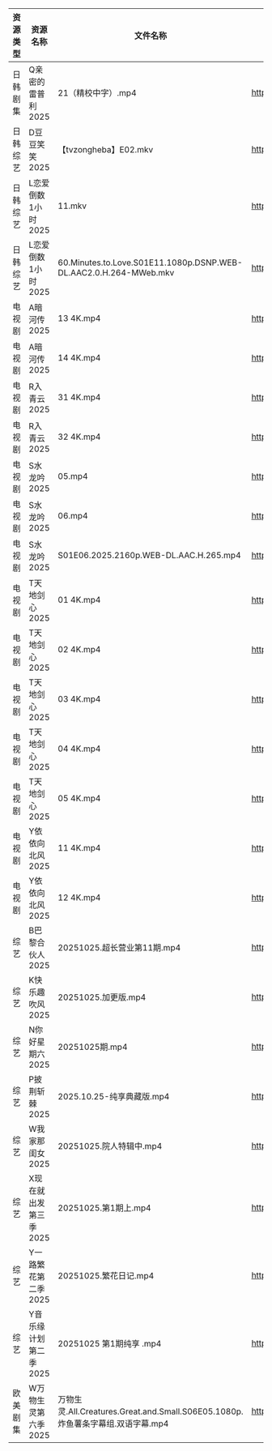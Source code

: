| 资源类型 | 资源名称          | 文件名称                                                              | 分享链接                                 | 更新时间                |
| ---- | ------------- | ----------------------------------------------------------------- | ------------------------------------ | ------------------- |
| 日韩剧集 | Q亲密的雷普利2025   | 21（精校中字）.mp4                                                      | https://pan.quark.cn/s/8cb9fd7634af  | 2025-10-25 10:23:02 |
| 日韩综艺 | D豆豆笑笑2025     | 【tvzongheba】E02.mkv                                               | https://pan.quark.cn/s/727529b0159c  | 2025-10-25 21:27:40 |
| 日韩综艺 | L恋爱倒数1小时2025  | 11.mkv                                                            | https://pan.quark.cn/s/8e32fe75dba6  | 2025-10-25 12:29:07 |
| 日韩综艺 | L恋爱倒数1小时2025  | 60.Minutes.to.Love.S01E11.1080p.DSNP.WEB-DL.AAC2.0.H.264-MWeb.mkv | https://pan.quark.cn/s/8e32fe75dba6  | 2025-10-25 19:28:55 |
| 电视剧  | A暗河传2025      | 13 4K.mp4                                                         | https://www.alipan.com/s/h2Y2d4BMiik | 2025-10-25 18:03:17 |
| 电视剧  | A暗河传2025      | 14 4K.mp4                                                         | https://www.alipan.com/s/h2Y2d4BMiik | 2025-10-25 18:03:17 |
| 电视剧  | R入青云2025      | 31 4K.mp4                                                         | https://www.alipan.com/s/7kV94cu2ZMy | 2025-10-25 16:03:45 |
| 电视剧  | R入青云2025      | 32 4K.mp4                                                         | https://www.alipan.com/s/7kV94cu2ZMy | 2025-10-25 16:03:45 |
| 电视剧  | S水龙吟2025      | 05.mp4                                                            | https://www.alipan.com/s/6dPDkThbv1x | 2025-10-25 21:03:59 |
| 电视剧  | S水龙吟2025      | 06.mp4                                                            | https://www.alipan.com/s/6dPDkThbv1x | 2025-10-25 21:03:58 |
| 电视剧  | S水龙吟2025      | S01E06.2025.2160p.WEB-DL.AAC.H.265.mp4                            | https://pan.quark.cn/s/6c3fa8ea14c4  | 2025-10-25 19:23:19 |
| 电视剧  | T天地剑心2025     | 01 4K.mp4                                                         | https://www.alipan.com/s/da1XqYJmDWM | 2025-10-25 18:04:11 |
| 电视剧  | T天地剑心2025     | 02 4K.mp4                                                         | https://www.alipan.com/s/da1XqYJmDWM | 2025-10-25 18:04:11 |
| 电视剧  | T天地剑心2025     | 03 4K.mp4                                                         | https://www.alipan.com/s/da1XqYJmDWM | 2025-10-25 18:04:10 |
| 电视剧  | T天地剑心2025     | 04 4K.mp4                                                         | https://www.alipan.com/s/da1XqYJmDWM | 2025-10-25 18:04:10 |
| 电视剧  | T天地剑心2025     | 05 4K.mp4                                                         | https://www.alipan.com/s/da1XqYJmDWM | 2025-10-25 18:04:10 |
| 电视剧  | Y依依向北风2025    | 11 4K.mp4                                                         | https://www.alipan.com/s/D5ifn8EewgV | 2025-10-25 08:04:27 |
| 电视剧  | Y依依向北风2025    | 12 4K.mp4                                                         | https://www.alipan.com/s/D5ifn8EewgV | 2025-10-25 08:04:26 |
| 综艺   | B巴黎合伙人2025    | 20251025.超长营业第11期.mp4                                             | https://pan.quark.cn/s/4264ec5c7676  | 2025-10-25 16:27:04 |
| 综艺   | K快乐趣吹风2025    | 20251025.加更版.mp4                                                  | https://pan.quark.cn/s/2e73ee655d53  | 2025-10-25 16:29:00 |
| 综艺   | N你好星期六2025    | 20251025期.mp4                                                     | https://pan.quark.cn/s/7470ba1e3c80  | 2025-10-25 21:29:38 |
| 综艺   | P披荆斩棘2025     | 2025.10.25-纯享典藏版.mp4                                              | https://pan.quark.cn/s/9ae1eb01008d  | 2025-10-25 16:30:18 |
| 综艺   | W我家那闺女2025    | 20251025.院人特辑中.mp4                                                | https://pan.quark.cn/s/382e9ca0c203  | 2025-10-25 16:31:22 |
| 综艺   | X现在就出发第三季2025 | 20251025.第1期上.mp4                                                 | https://pan.quark.cn/s/857fd8309a69  | 2025-10-25 12:31:52 |
| 综艺   | Y一路繁花第二季2025  | 20251025.繁花日记.mp4                                                 | https://pan.quark.cn/s/d58f24bbf057  | 2025-10-25 16:32:38 |
| 综艺   | Y音乐缘计划第二季2025 | 20251025 第1期纯享 .mp4                                               | https://pan.quark.cn/s/8efc5bd41321  | 2025-10-25 19:32:17 |
| 欧美剧集 | W万物生灵第六季2025  | 万物生灵.All.Creatures.Great.and.Small.S06E05.1080p.炸鱼薯条字幕组.双语字幕.mp4  | https://pan.quark.cn/s/6bed80ca39f7  | 2025-10-25 01:24:38 |

